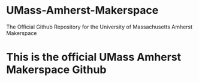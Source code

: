 # UMass-Amherst-Makerspace
The Official Github Repository for the University of Massachusetts Amherst Makerspace
<h1>
  This is the official UMass Amherst Makerspace Github
</h1>
